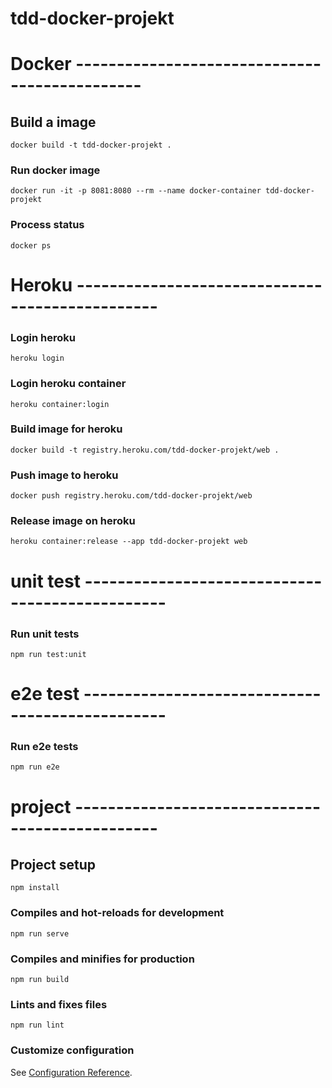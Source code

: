 # tdd-docker-projekt

# Docker ----------------------------------------------

## Build a image

```
docker build -t tdd-docker-projekt .
```

### Run docker image

```
docker run -it -p 8081:8080 --rm --name docker-container tdd-docker-projekt
```

### Process status

```
docker ps
```

# Heroku ------------------------------------------------

### Login heroku

```
heroku login
```

### Login heroku container

```
heroku container:login
```

### Build image for heroku

```
docker build -t registry.heroku.com/tdd-docker-projekt/web .
```

### Push image to heroku

```
docker push registry.heroku.com/tdd-docker-projekt/web
```

### Release image on heroku

```
heroku container:release --app tdd-docker-projekt web
```

# unit test ------------------------------------------------

### Run unit tests

```
npm run test:unit
```

# e2e test ------------------------------------------------

### Run e2e tests

```
npm run e2e
```

# project ------------------------------------------------

## Project setup

```
npm install
```

### Compiles and hot-reloads for development

```
npm run serve
```

### Compiles and minifies for production

```
npm run build
```

### Lints and fixes files

```
npm run lint
```

### Customize configuration

See [Configuration Reference](https://cli.vuejs.org/config/).
